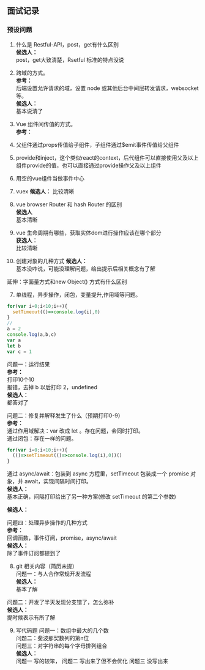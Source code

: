 ## 面试记录
### 预设问题
1. 什么是 Restful-API，post，get有什么区别  
**候选人：**  
post，get大致清楚，Rsetful 标准的特点没说

2. 跨域的方式。  
**参考：**  
后端设置允许请求的域，设置 node 或其他后台中间层转发请求，websocket等。  
**候选人：**  
基本说清了

3. Vue 组件间传值的方式。  
**参考：**  
1. 父组件通过props传值给子组件，子组件通过$emit事件传值给父组件
2. provide和inject，这个类似react的context，后代组件可以直接使用父及以上组件provide的值，也可以直接通过provide操作父及以上组件
3. 用空的vue组件当做事件中心
4. vuex
**候选人：**
比较清晰

4. vue browser Router 和 hash Router 的区别  
**候选人**  
基本清晰

5. vue 生命周期有哪些，获取实体dom进行操作应该在哪个部分  
**获选人：**  
比较清晰 

6. 创建对象的几种方式
**候选人：**  
基本没咋说，可能没理解问题，给出提示后相关概念有了解

延伸：字面量方式和new Object() 方式有什么区别  

7. 单线程，异步操作，闭包，变量提升,作用域等问题。  
```js
for(var i=0;i<10;i++){
  setTimeout(()=>console.log(i),0)
}
//
a = 2
console.log(a,b,c)
var a
let b
var c = 1
```  
问题一：运行结果  
**参考：**  
打印10个10  
报错，去掉 b 以后打印 2，undefined  
**候选人：**  
都答对了

问题二：修复并解释发生了什么（预期打印0-9）  
**参考：**  
通过作用域解决：var 改成 let 。存在问题，会同时打印。  
通过闭包：存在一样的问题。  
```js
for(var i=0;i<10;i++){
  (()=>setTimeout(()=>console.log(i),0))()
}
```
通过 async/await：包装到 async 方程里，setTimeout 包装成一个 promise 对象，并 await，实现间隔时间打印。  
**候选人：**  
基本正确，间隔打印给出了另一种方案(修改 setTimeout 的第二个参数)


**候选人：**  

问题四：处理异步操作的几种方式  
**参考：**  
回调函数，事件订阅，promise，async/await  
**候选人：**  
除了事件订阅都提到了

8. git 相关内容（简历未提）  
问题一：与人合作常规开发流程  
**候选人：**  
基本了解

问题二：开发了半天发现分支错了，怎么弥补  
**候选人：**  
提时候表示有所了解

9. 写代码题 
问题一：数组中最大的几个数  
问题二：斐波那契数列的第n位    
问题三：对字符串的每个字母排列组合  
**候选人：**  
问题一 写的较笨，
问题二 写出来了但不会优化
问题三 没写出来